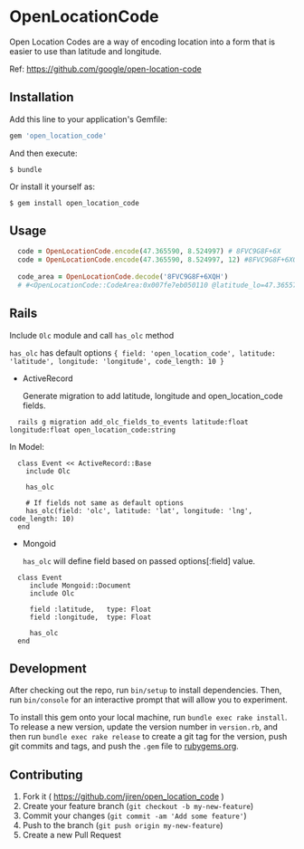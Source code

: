 # OpenLocationCode

Open Location Codes are a way of encoding location into a form that is
easier to use than latitude and longitude.

Ref:  https://github.com/google/open-location-code


## Installation

Add this line to your application's Gemfile:

```ruby
gem 'open_location_code'
```

And then execute:

    $ bundle

Or install it yourself as:

    $ gem install open_location_code

## Usage

```ruby
  code = OpenLocationCode.encode(47.365590, 8.524997) # 8FVC9G8F+6X
  code = OpenLocationCode.encode(47.365590, 8.524997, 12) #8FVC9G8F+6XQH
 
  code_area = OpenLocationCode.decode('8FVC9G8F+6XQH')
  # #<OpenLocationCode::CodeArea:0x007fe7eb050110 @latitude_lo=47.36557499999997, @longitude_lo=8.524968750000008, @latitude_hi=47.36557499999997, @longitude_hi=8.52500000000001, @code_length=12, @latitude_center=47.36557499999997, @longitude_center=8.52498437500001>
```

## Rails

  Include `Olc` module and call `has_olc` method

  `has_olc` has default options `{ field: 'open_location_code', latitude: 'latitude', longitude: 'longitude', code_length: 10 }`


- ActiveRecord

  Generate migration to add latitude, longitude and open_location_code fields.

```
  rails g migration add_olc_fields_to_events latitude:float longitude:float open_location_code:string
```

  In Model:

```
  class Event << ActiveRecord::Base
    include Olc

    has_olc

    # If fields not same as default options
    has_olc(field: 'olc', latitude: 'lat', longitude: 'lng', code_length: 10)
  end
```

- Mongoid

  `has_olc` will define field based on passed options[:field] value.

```
  class Event
     include Mongoid::Document
     include Olc
      
     field :latitude,   type: Float
     field :longitude,  type: Float

     has_olc
  end
```

  

## Development

After checking out the repo, run `bin/setup` to install dependencies. Then, run `bin/console` for an interactive prompt that will allow you to experiment.

To install this gem onto your local machine, run `bundle exec rake install`. To release a new version, update the version number in `version.rb`, and then run `bundle exec rake release` to create a git tag for the version, push git commits and tags, and push the `.gem` file to [rubygems.org](https://rubygems.org).

## Contributing

1. Fork it ( https://github.com/jiren/open_location_code )
2. Create your feature branch (`git checkout -b my-new-feature`)
3. Commit your changes (`git commit -am 'Add some feature'`)
4. Push to the branch (`git push origin my-new-feature`)
5. Create a new Pull Request
